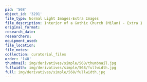 ```yaml
---
pid: '568'
object_id: '3291'
file_type: Normal Light Images›Extra Images
file_description: Interior of a Gothic Church (Milan) - Extra 1
original_format:
research_date:
researchers:
equipment_used:
file_location:
file_notes:
collection: curatorial_files
order: '140'
thumbnail: img/derivatives/simple/568/thumbnail.jpg
fullwidth: img/derivatives/simple/568/fullwidth.jpg
full: img/derivatives/simple/568/fullwidth.jpg
---
```


